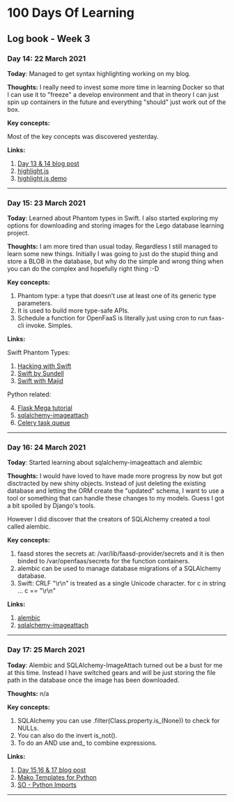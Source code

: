 # 100 Days Of Learning

## Log book - Week 3

### Day 14: 22 March 2021

**Today**: Managed to get syntax highlighting working on my blog.

**Thoughts:** I really need to invest some more time in learning Docker so that I can use it to "freeze" a develop environment and that in theory I can just spin up containers in the future and everything "should" just work out of the box.

**Key concepts:**

Most of the key concepts was discovered yesterday.

**Links:**

1. [Day 13 & 14 blog post](https://andrejacobs.org/100-days-challenge/100-days-of-learning-day-13-14-running-wordpress-locally-using-docker-and-using-highlight-js/)
2. [highlight.js](https://highlightjs.org/)
3. [highlight.js demo](https://highlightjs.org/static/demo/)

---

### Day 15: 23 March 2021

**Today**: Learned about Phantom types in Swift. I also started exploring my options for downloading and storing images for the Lego database learning project.

**Thoughts:** I am more tired than usual today. Regardless I still managed to learn some new things.
Initially I was going to just do the stupid thing and store a BLOB in the database, but why do the simple and wrong thing when you can do the complex and hopefully right thing :-D

**Key concepts:**

1. Phantom type: a type that doesn’t use at least one of its generic type parameters.
2. It is used to build more type-safe APIs.
3. Schedule a function for OpenFaaS is literally just using cron to run faas-cli invoke. Simples.

**Links:**

Swift Phantom Types:

1. [Hacking with Swift](https://www.hackingwithswift.com/plus/advanced-swift/how-to-use-phantom-types-in-swift)
2. [Swift by Sundell](https://www.swiftbysundell.com/articles/phantom-types-in-swift/)
3. [Swift with Majid](https://swiftwithmajid.com/2021/02/18/phantom-types-in-swift/)

Python related:

4. [Flask Mega tutorial](https://blog.miguelgrinberg.com/post/the-flask-mega-tutorial-part-i-hello-world)
5. [sqlalchemy-imageattach](https://sqlalchemy-imageattach.readthedocs.io/en/1.1.0/index.html)
6. [Celery task queue](https://docs.celeryproject.org/en/stable/getting-started/introduction.html)

---

### Day 16: 24 March 2021

**Today**: Started learning about sqlalchemy-imageattach and alembic

**Thoughts:** I would have loved to have made more progress by now but got disctracted by new shiny objects.
Instead of just deleting the existing database and letting the ORM create the "updated" schema, I want to use a tool or something that can handle these changes to my models. Guess I got a bit spoiled by Django's tools.

However I did discover that the creators of SQLAlchemy created a tool called alembic.

**Key concepts:**
 
1. faasd stores the secrets at: /var/lib/faasd-provider/secrets and it is then binded to /var/openfaas/secrets for the function containers.
2. alembic can be used to manage database migrations of a SQLAlchemy database.
3. Swift: CRLF "\r\n" is treated as a single Unicode character. for c in string ... c == "\r\n"

**Links:**

1. [alembic](https://alembic.sqlalchemy.org/en/latest/)
2. [sqlalchemy-imageattach](https://sqlalchemy-imageattach.readthedocs.io/en/1.1.0/guide/declare.html)

---

### Day 17: 25 March 2021

**Today**: Alembic and SQLAlchemy-ImageAttach turned out be a bust for me at this time. Instead I have switched gears and will be just storing the file path in the database once the image has been downloaded.

**Thoughts:** n/a

**Key concepts:**

1. SQLAlchemy you can use .filter(Class.property.is_(None)) to check for NULLs.
2. You can also do the invert is_not().
3. To do an AND use and_ to combine expressions.

**Links:**

1. [Day 15,16 & 17 blog post](https://andrejacobs.org/100-days-challenge/100-days-of-learning-day-15-16-17/)
2. [Mako Templates for Python](https://www.makotemplates.org/)
3. [SO - Python Imports](https://stackoverflow.com/questions/14132789/relative-imports-for-the-billionth-time)

---
